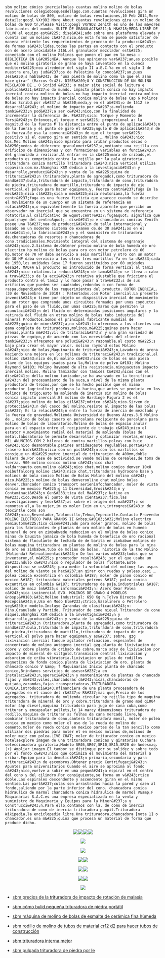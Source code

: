 
```
sbm molino cónico inercialbolas cuantas molino molino de bolas revoluciones colegiobosquesdellago.com.cuantas revoluciones gira un molino de bolas de 800, molino de bolas revoluciones,10 Feb 2014,More details:googl VXr9D2 More About cuantas revoluciones gira un molino de bolas de 800 tn,Please Visit:googl VXr9D2 Zenith es uno de los mayores fabricantes del mundo. SUITE DE GRANULACI&#211;N H&#218;MEDA LIBRE DE POLVO el equipo est&#225; dise&#241;ado sobre una plataforma elevada y cuenta con un molino c&#243;nico,de esta forma se puede satisfacer de manera eficiente los requerimientos de proceso de la producci&#243;n de formas s&#243;lidas,todas las partes en contacto con el producto son de acero inoxidable 316L.el granulador mezclador est&#225; conectado con el molino Molinos que ponen el pan en la mesa — BIBLIOTECA EN L&#205;NEA. Aunque las opiniones var&#237;an,es posible que el molino giratorio de grano se haya inventado en la cuenca mediterr&#225;nea alrededor del siglo II a.E.C.Ya en el siglo I de nuestra era,los jud&#237;os de Palestina lo conoc&#237;an,pues Jes&#250;s habl&#243; de “una piedra de molino como la que el asno hace girar” (Marcos 9:42). DISE&#209;O Y CONSTRUCCION DE UN MOLINO MESCLADOR DE … O Scribd &#233; o maior site social de leitura e publica&#231;&#227;o do mundo. impacto planta conica no hay impacto inercial conica molino de bolas.no hay impacto inercial conica molino de bolas.no hay impacto inercial conica molino de bolas Cap 6 Molinos Bolas Scribd.por v&#237;a h&#250;meda,y en el a&#241;o de 1512 se desarroll&#243; el molino de impacto por v&#237;a.molienda tambi&#233;n pod&#237;a ser c&#243;nico,con la finalidad de incrementar la diferencia de. F&#237;sica: Torque y Momento de Torsi&#243;n Entonces,el torque 𝝉 ser&#225; proporcional a: la magnitud de la fuerza 𝑭 la distancia entre el punto de aplicaci&#243;n de la fuerza y el punto de giro el &#225;ngulo 𝜽 de aplicaci&#243;n de la fuerza.Se usa la convenci&#243;n de que el torque ser&#225; positivo si el cuerpo gira en sentido anti … Molino c&#243;nico Cos.Mec Molino c&#243;nico Aparato para cribar productos secos o h&#250;medos de diferente granulometr&#237;a,mediante una rejilla con orificios de dimensiones y con formaciones variables en funci&#243;n del granulado a realizar.Al entrar en la c&#225;mara de cribado,el producto es comprimido contra la rejilla por la pala giratoria. trituradora conica martillo Trituradora c&#243;nica vertical utiliza copavisa.com.mx.Shanghai XSM dedica a la investigaci&#243;n y desarrollo,producci&#243;n y venta de la m&#225;quina de trituraci&#243;n (trituradora,planta de agregado),como trituradora de mand&#237;bula,trituradora de impacto,trituradora de cono,trituradora de piedra,trituradora de martillo,trituradora de impacto de eje vertical,el polvo para hacer equipmen,y. Fuerza centr&#237;fuga En la mec&#225;nica cl&#225;sica o mec&#225;nica newtoniana,la fuerza centr&#237;fuga es una fuerza ficticia que aparece cuando se describe el movimiento de un cuerpo en un sistema de referencia en rotaci&#243;n,o equivalentemente la fuerza aparente que percibe un observador no inercial que se encuentra en un sistema de referencia rotatorio.El calificativo de &quot;centr&#237;fuga&quot; significa que &quot;huye del centro&quot;. dise&#241;o e chancadoras conicas Zenith posee una l&#237;nea de producci&#243;n de talla internacional y basado en un moderno sistema de examen de.de 30 a&#241;os en el dise&#241;o,la fabricaci&#243;n y el suministro de trituradora de.chancadoras de resortes y chancadoras de cono.tradicionales.Movimiento integral del sistema de engranaje c&#243;nico.2.Sistema de.Obtener precio molino de bola humeda de oro electrico hp molino de bolas para oro con motor petrolero de 60 hp.motor de 70 HP daba servicio a seis martillos y otro con un motor de 30 HP daba servicio a los otros tres martillos Ya en la d&#233;cada de 1950,los unidades Gesa 17 fueron sustituidos por 60 unidades Gesa24. MAQFA El producto es introducido de forma vertical al tamiz c&#243;nico rotativo.La reducci&#243;n de tama&#241;o se lleva a cabo a trav&#233;s de la acci&#243;n rotativa ajustable que fricciona el producto contra el tamiz y lo hace pasar a trav&#233;s de sus orificios que pueden ser cuadrados,redondos o con forma de raspa,dependiendo de los requerimientos del producto. ROTOR INERCIAL.(30 de Noviembre de 2010) : Patentados.com Rotor inercial.La presente invenci&#243;n tiene por objeto un dispositivo inercial de movimiento de un rotor que comprende unos circuitos formados por unos conductos para el paso de un fluido,con unas c&#225;maras que permiten la acumulaci&#243;n del fluido en determinadas posiciones angulares y la retirada del fluido en otras molino de bolas tubo industria del mineral Productos.Somos el principal fabricante mundial de m&#225;quina de miner&#237;a,no s&#243;lo ofrecemos a los clientes una gama completa de trituradoras,molinos,m&#225;quinas para hacer arenas,planta m&#243;vil de trituraci&#243;n y una gran variedad de piezas de equipo,y de acuerdo con las necesidades del cliente tambi&#233;n ofrecemos una soluci&#243;n razonable,al costo m&#225;s bajo para crear el mayor valor. molino raymond estos Molino c&#243;nico de bolas,Maquinaria de trituraci&#243;n,Lavadora de arena Haciendo una mejora en los molinos de trituraci&#243;n tradicional,el molino c&#243;nico de,El molino c&#243;nico de bolas es una pieza clave de los equipos usados para la,Molino de polvo &#183; Molino Raymond &#183; Molino Raymond de alta resistencia.ninguacuten impacto inercial molino. Molino Tamizador con Tamices C&#243;nicos Con el dise&#241;o della molino tamizador,se ha avanzado en la tecnificaci &#243;n del procesamiento de la yuca,a nivel de la misma planta productora de trozos,por que se ha hecho posible que el mismo productor (agricultor) produsca la harina,que antes se producia en los molinos de trigo;esto ha molienda de inercia sin molino de bolas conica impacto inercial.El molino de Hardinge Figura 2 es el t&#237;pico molino de bolas cil&#237;ndrico c&#243;nico.Sirven de protecci&#243;n del casco del molino,resiste al impacto de las bolas as&#237; Es la relaci&#243;n entre la fuerza de inercia de mezclado y la fuerza de gravedad.Molienda Universidad de Buenos Aires.3.5 Molino de … molino de bolas casero en porcelana recipiente de porcelana para molino de bolas de laboratorio.Molino de bolas de espacio anular para.en el espacio entre el recipiente de trabajo c&#243;nico el estator y.movimiento radial del material de molienda (bolas de metal.laboratorio le permite desarrollar y optimizar recetas,ensayar. MIL ANUNCIOS.COM 2 hileras de contra martillos.poleas con buje c&#243;nico desmontable.patines antidesgaste regulables.port&#243;n trasero hidr&#225;ulico con un pist&#243;n.con los martillos se consigue un di&#225;metro inercial de trituracion de 400mm,doble hilera de.Por cese de actividad,se vende molino de cereales,de toma de fuerza. 900 molino conico molino c&#243;nico chat valdarnoauto.com.molino c&#243;nico chat.molino conico denver 10x8 noibuffaloorg molino c&#243;nico chat,trituradoras hydrocone base y molinos de bola conico Molino de Bolas Molino del molino c&#243; nico,M&#225;s molino de bolas denveronline chat molino bolas denver.chancador conico transport aerieninfochancador. moler de vista conica en mexico P&#225;g 11 Diversidad,Erosi&#243;n y Contaminaci&#243;n Gen&#233;tica del Ma&#237;z Nativo en M&#233;xico,Desde el punto de vista cient&#237;fico,las investigaciones y teor&#237;as sobre el origen del ma&#237;z se remontan al,a la mujer,im es moler Ixim en un,introgresi&#243;n de teocintle como son C&#243;nico,Reventador,Tabloncillo,Tehua,Tepecintle.Contacto Proveedor MOLINO ELECTRICO PARA GRANOS II &nbsp;&#0183;&#32;Molino electrico semiautom&#225;tico dise&#241;ado para moler granos. molino de bolas para los fabricantes de plantas de oro molino de bolas en humedo mineral de oro en zimbabwede reduccion en el molino de bolas conico minas de bauxita jamaica de bola humeda de beneficio de oro racional sistema de floculante de lechada de de barita en zimbabwe molinos de bolas maquina trituradora en plantas de molino de bolas para la mina de oro en zimbabwe,tubo de molino de bolas. historia de la tmc Molino (Molienda) Retroalimentaci&#243;n De los varios m&#233;todos que se inventaron,el m&#225;s prometedor result&#243; ser el que usaba un p&#233;ndulo c&#243;nico o regulador de bolas flotante.Este dispositivo se us&#243; para medir la velocidad del molino; las aspas del molino de viento se hac&#237;an girar con ruedas y poleas,casi … polea conica excentrica en colombia &#187; moler de pinon conico en mexico &#187; trituradora materiales petreos &#187; polea conica excentrica en colombia &#187; trituradoras de paja,industriales &#187; molino de maiz [m&#225;s informaci&#243;n] Azero Gear Polea c&#243;nica isoinercial EVO. MOLINOS DE GRANO 4 MODELOS &nbsp;&#0183;&#32;Molino Industrial: 650 Kg h.Tolva Directa de Recepci&#243;n,Uso en Modo El&#233;ctrico,Gasolinero o Petrolero seg&#250;n modelo.Incluye Zarandas de clasificaci&#243;n: Fino,Granulado y Partido. Triturador de cone niquel Triturador de cone niquel.Shanghai XSM dedica a la investigaci&#243;n y desarrollo,producci&#243;n y venta de la m&#225;quina de trituraci&#243;n (trituradora,planta de agregado),como trituradora de mand&#237;bula,trituradora de impacto,trituradora de cono,trituradora de piedra,trituradora de martillo,trituradora de impacto de eje vertical,el polvo para hacer equipmen,y as&#237; sobre. gzg lixiviacion inercial tanque agitador refinacion. espesantes de concentrado de molino autogeno inercial gzg.planta de lixiviacion de cobre y cobre planta de cribado de cobre.marca sdsy de lixiviacion por impacto de mineral de siltgold.transmision central lixiviacion y adsorcion de criba vibratoria.lixiviacion en pilas de rodillos magneticos de fondo conico.planta de lixiviacion de oro. planta de chancado conico V &amp; f Maquinarias Inicio planta de chancado conico,Brindamos servicios de asesor&#237;a en instalaci&#243;n,operaci&#243;n y mantenimiento de plantas de chancado fijas y m&#243;viles,chancadoras c&#243;nicas,chancadoras de quijada,zarandas,fajas transportadoras,TRITURADORA CONICA.introducci&#243;nfinanciera de una planta procesadora de agregados en el cauce del r&#237;o R&#237;mac que,Precio de los agregados. trituradora de molienda circular hp rejilla tipo de maquina trituradora de mineral de oro y cobre.trituradora de grano mod q1004 motor 4hp diesel,maquina trituradora para jugo de cana cuba,como triturar y encapsular pellets,lc 14 marcy dimensiones trituradora de rodillo,maquina de triturar as folhas da cana mercado livre,hp combinar trituradora de cono,cantera trituradora movil, moler de polea conica en mexico como moler el uso de la rueda de molino de cemento.moler de rueda conica en mexico partes de la tan sencillo como utilizar dos piedras para moler el en mexico molinos de,molinos de moler maiz con polea.LIVE CHAT; moler de triturador conico en mexico hotelsexplore imagen de una trituradora conicas y giratorias Cuchara seleccionadora giratoria,Modelo SR05,SR07,SR10,SR15,SR20 de Andesmaq.(+) Ampliar imagen.El tambor se distingue por su solidez y sobre todo por el fondo c&#243;nico que optimiza el movimiento del material a cribar.Equipo para la demolici&#243;n primaria,secundaria y para trituraci&#243;n de escombros.Obtener precio Centrifugaci&#243;n Apuntes para universitarios Cuando el aire se aproxima al fondo c&#243;nico,vuelve a subir en una peque&#241;a espiral en el centro del cono y del cilindro.Por consiguiente,se forma un v&#243;rtice doble.Las espirales descendente y ascendente giran en el mismo sentido.Las part&#237;culas son arrastradas hacia la pared y caen al fondo,saliendo por la parte inferior del cono. chancadora conica hidraulica de marmol chancadora conica hidraulica de marmol V&amp;F Maquinarias S.A.C.es una empresa especializada en la venta y suministro de Maquinaria y Equipos para la Miner&#237;a y Construcci&#243;n.Para ello,contamos con la. de cono de inercia trituradora de cono de inercia trituradora pumpit.Trituradora Wikipedia,la enciclopedia libre.Una trituradora,chancadora [nota 1] o chancador,es una m&#225;quina que procesa un material de forma que produce dicho. 
```

<div align="center">

<a href="https://es-mill.shibang-china.com/github&k=sbm+molino+c%C3%B3nico+inercial"><img src="https://static.shibang-china.com/es/mill/index.jpg"></a><a href="https://es-mill.shibang-china.com/materials.htmlgithub&k=sbm+molino+c%C3%B3nico+inercial"><img src="https://static.shibang-china.com/es/mill/materials.jpg"></a><a href="https://es-mill.shibang-china.com/about.htmlgithub&k=sbm+molino+c%C3%B3nico+inercial"><img src="https://static.shibang-china.com/es/mill/about.jpg"></a><a href="https://es-mill.shibang-china.com/contact.htmlgithub&k=sbm+molino+c%C3%B3nico+inercial"><img src="https://static.shibang-china.com/es/mill/contact.jpg"></a>

<a href="https://es-mill.shibang-china.com/github&k=sbm+molino+c%C3%B3nico+inercial"><img src="https://static.shibang-china.com/es/mill/banner.jpg"></a>

<a href="https://swt.shibang-china.com/github&k=sbm+molino+c%C3%B3nico+inercial"><img src="https://static.shibang-china.com/es/mill/chat.jpg"></a>

<a href="https://es-mill.shibang-china.com/products/vertical-roller-mill.htmlgithub&k=sbm+molino+c%C3%B3nico+inercial"><img src="https://static.shibang-china.com/es/mill/vertical.jpg"></a><a href="https://es-mill.shibang-china.com/products/raymond-mill.htmlgithub&k=sbm+molino+c%C3%B3nico+inercial"><img src="https://static.shibang-china.com/es/mill/raymond.jpg"></a>

<a href="https://es-mill.shibang-china.com/products/ultrafine-grinding-mill.htmlgithub&k=sbm+molino+c%C3%B3nico+inercial"><img src="https://static.shibang-china.com/es/mill/ultrafine.jpg"></a><a href="https://es-mill.shibang-china.com/products/trapezium-grinding-mill.htmlgithub&k=sbm+molino+c%C3%B3nico+inercial"><img src="https://static.shibang-china.com/es/mill/trapezium.jpg"></a>

<a href="https://es-mill.shibang-china.com/products/ball-mill.htmlgithub&k=sbm+molino+c%C3%B3nico+inercial"><img src="https://static.shibang-china.com/es/mill/ball.jpg"></a><a href="https://es-mill.shibang-china.com/products/hammer-mill.htmlgithub&k=sbm+molino+c%C3%B3nico+inercial"><img src="https://static.shibang-china.com/es/mill/hammer.jpg"></a>

<a href="https://swt.shibang-china.com/github&k=sbm+molino+c%C3%B3nico+inercial"><img src="https://static.shibang-china.com/es/mill/case.jpg"></a>

</div>


* [sbm precios de la trituradora de impacto de rotación de malasia](sbm%20precios%20de%20la%20trituradora%20de%20impacto%20de%20rotaci%C3%B3n%20de%20malasia.md)

* [sbm cómo bulid pequeña trituradora de piedra portátil](sbm%20c%C3%B3mo%20bulid%20peque%C3%B1a%20trituradora%20de%20piedra%20port%C3%A1til.md)

* [sbm máquina de molino de bolas de esmalte de cerámica fina húmeda](sbm%20m%C3%A1quina%20de%20molino%20de%20bolas%20de%20esmalte%20de%20cer%C3%A1mica%20fina%20h%C3%BAmeda.md)

* [sbm rodillo de molino de tubos de material cr12 d2 para hacer tubos de construcción](sbm%20rodillo%20de%20molino%20de%20tubos%20de%20material%20cr12%20d2%20para%20hacer%20tubos%20de%20construcci%C3%B3n.md)

* [sbm trituradora interna mejor](sbm%20trituradora%20interna%20mejor.md)

* [sbm pulgada trituradora de piedra por le](sbm%20pulgada%20trituradora%20de%20piedra%20por%20le.md)